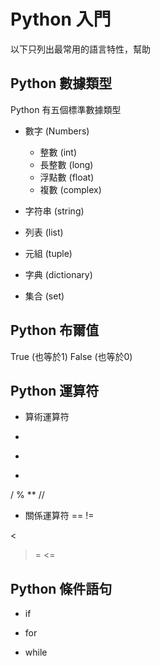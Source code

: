 # Python 入門
以下只列出最常用的語言特性，幫助

## Python 數據類型

Python 有五個標準數據類型

- 數字 (Numbers)
    - 整數 (int)
    - 長整數 (long)
    - 浮點數 (float)
    - 複數 (complex)

- 字符串 (string)

- 列表 (list)

- 元組 (tuple)

- 字典 (dictionary)

- 集合 (set)

## Python 布爾值
True (也等於1)
False (也等於0)

## Python 運算符

- 算術運算符
+
-
*
/
%
**
//

- 關係運算符
==
!=
>
<
>=
<=

## Python 條件語句

- if



- for 

- while

